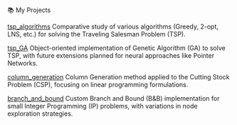 📚 My Projects

[tsp_algorithms](https://github.com/pnuie/tsp_algorithms)
Comparative study of various algorithms (Greedy, 2-opt, LNS, etc.) for solving the Traveling Salesman Problem (TSP).

[tsp_GA](https://github.com/pnuie/tsp_GA)
Object-oriented implementation of Genetic Algorithm (GA) to solve TSP, with future extensions planned for neural approaches like Pointer Networks.

[column_generation](https://github.com/pnuie/column_generation)
Column Generation method applied to the Cutting Stock Problem (CSP), focusing on linear programming formulations.

[branch_and_bound](https://github.com/pnuie/branch_and_bound)
Custom Branch and Bound (B&B) implementation for small Integer Programming (IP) problems, with variations in node exploration strategies.
